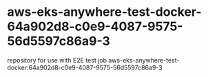 # aws-eks-anywhere-test-docker-64a902d8-c0e9-4087-9575-56d5597c86a9-3
repository for use with E2E test job aws-eks-anywhere-test-docker:64a902d8-c0e9-4087-9575-56d5597c86a9-3
